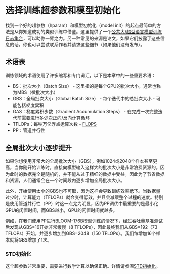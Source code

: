 # 选择训练超参数和模型初始化

找到一个好的超参数（hparam）和模型初始化（model init）的起点最简单的方法是从你知道成功的类似训练中借鉴。这里提供了一个[公共大/超型语言模型训练日志集合](../resources/README.md#publicly-available-training-llmvlm-logbooks)，可以助你一臂之力。另一种常见的来源是论文，如果它们披露了这些信息的话。你也可以尝试联系作者并请求这些细节（如果他们没有发布）。

## 术语表

训练领域的术语使用了许多缩写和专门词汇，以下是本章中的一些重要术语：

- BS：批次大小（Batch Size） - 这里指的是每个GPU的批次大小，通常也称为MBS（微批次大小）
- GBS：全局批次大小（Global Batch Size） - 每个迭代中的总批次大小 - 可能包括梯度累积
- GAS：梯度累积步数（Gradient Accumulation Steps） - 在完成一次完整迭代前需要进行多少次正向/反向计算循环
- TFLOPs：每秒万亿浮点运算次数 - [FLOPS](https://en.wikipedia.org/wiki/FLOPS)
- PP：管道并行性

## 全局批次大小逐步提升

如果你想使用非常大的全局批次大小（GBS），例如1024或2048个样本甚至更高，当你刚开始训练时，直接向模型输入这样大的批次大小是非常浪费资源的。因为此时的数据完全是随机的，并不能从过于精细的数据中受益。因此为了节省数据和资源，人们通常会在一个时间段内逐步增加全局批次大小。

此外，开始使用太小的GBS也不可取，因为这样会导致训练效率低下。当数据量过少时，计算能力（TFLOPs）就会变得低效，并且会减缓整个过程的速度。特别是使用管道并行性（PP）时这一点尤为明显，因为PP调优中最重要的是最小化GPU的闲置时间，而GBS越小，GPU的闲置时间就越多。

例如，在我们使用PP进行BLOOM-176B模型训练的情况下，经过吞吐量基准测试后发现从GBS=16开始非常缓慢（8 TFLOPs），因此最终我们从GBS=192（73 TFLOPs）开始，并逐步增加到GBS=2048（150 TFLOPs）。我们每增加16个样本就将GBS增加了1次。

### STD初始化

这个超参数非常重要，需要进行数学计算以确保正确。详情请参阅[STD初始化](instabilities#std-init)。